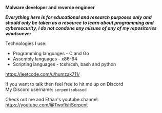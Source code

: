 **Malware developer and reverse engineer**

***Everything here is for educational and research purposes only and should only be taken as 
a resource to learn about programming and cybersecurity, I do not condone any misuse of any of my
repositories whatsoever***

Technologies I use:<br>
- Programming languages - C and Go
- Assembly languages - x86-64 
- Scripting languages - tcsh/csh, bash and python

https://leetcode.com/u/humzak711/

If you want to talk then feel free to hit me up on Discord<br>
My Discord username: `serpentsobased`

Check out me and Ethan's youtube channel: https://youtube.com/@TwofishSerpent
